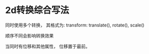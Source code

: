 # 2d转换综合写法

同时使用多个转换， 其格式为: transform: translate(), rotate(), scale()



顺序不同会影响转换效果



当同时有位移和其他属性， 位移置于最前。